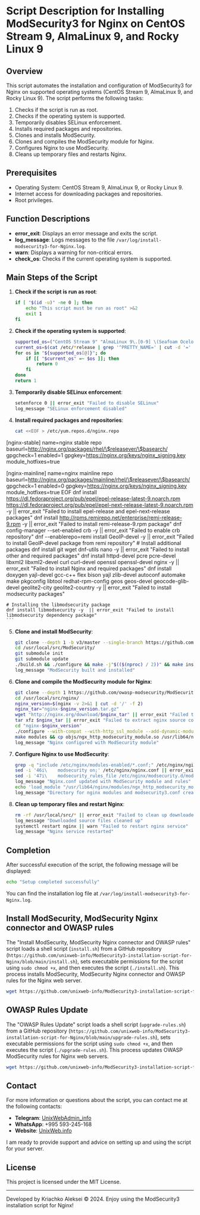 # Script Description for Installing ModSecurity3 for Nginx on CentOS Stream 9, AlmaLinux 9, and Rocky Linux 9

## Overview

This script automates the installation and configuration of ModSecurity3 for Nginx on supported operating systems (CentOS Stream 9, AlmaLinux 9, and Rocky Linux 9). The script performs the following tasks:

1. Checks if the script is run as root.
2. Checks if the operating system is supported.
3. Temporarily disables SELinux enforcement.
4. Installs required packages and repositories.
5. Clones and installs ModSecurity.
6. Clones and compiles the ModSecurity module for Nginx.
7. Configures Nginx to use ModSecurity.
8. Cleans up temporary files and restarts Nginx.

## Prerequisites

- Operating System: CentOS Stream 9, AlmaLinux 9, or Rocky Linux 9.
- Internet access for downloading packages and repositories.
- Root privileges.

## Function Descriptions

- **error_exit**: Displays an error message and exits the script.
- **log_message**: Logs messages to the file `/var/log/install-modsecurity3-for-Nginx.log`.
- **warn**: Displays a warning for non-critical errors.
- **check_os**: Checks if the current operating system is supported.

## Main Steps of the Script

1. **Check if the script is run as root**:
    ```bash
    if [ "$(id -u)" -ne 0 ]; then
        echo "This script must be run as root" >&2
        exit 1
    fi
    ```

2. **Check if the operating system is supported**:
    ```bash
    supported_os=("CentOS Stream 9" "AlmaLinux 9\.[0-9] \(Seafoam Ocelot\)" "Rocky Linux 9\.[0-9] \(Blue Onyx\)")
    current_os=$(cat /etc/*release | grep '^PRETTY_NAME=' | cut -d '=' -f 2 | tr -d '"')
    for os in "${supported_os[@]}"; do
        if [[ "$current_os" =~ $os ]]; then
            return 0
        fi
    done
    return 1
    ```

3. **Temporarily disable SELinux enforcement**:
    ```bash
    setenforce 0 || error_exit "Failed to disable SELinux"
    log_message "SELinux enforcement disabled"
    ```

4. **Install required packages and repositories**:
    ```bash
    cat <<EOF > /etc/yum.repos.d/nginx.repo
[nginx-stable]
name=nginx stable repo
baseurl=http://nginx.org/packages/rhel/\$releasever/\$basearch/
gpgcheck=1
enabled=1
gpgkey=https://nginx.org/keys/nginx_signing.key
module_hotfixes=true

[nginx-mainline]
name=nginx mainline repo
baseurl=http://nginx.org/packages/mainline/rhel/\$releasever/\$basearch/
gpgcheck=1
enabled=0
gpgkey=https://nginx.org/keys/nginx_signing.key
module_hotfixes=true
EOF
    dnf install https://dl.fedoraproject.org/pub/epel/epel-release-latest-9.noarch.rpm https://dl.fedoraproject.org/pub/epel/epel-next-release-latest-9.noarch.rpm -y || error_exit "Failed to install epel-release and epel-next-release packages"
    dnf install http://rpms.remirepo.net/enterprise/remi-release-9.rpm -y || error_exit "Failed to install remi-release-9.rpm package"
    dnf config-manager --set-enabled crb -y || error_exit "Failed to enable crb repository"
    dnf --enablerepo=remi install GeoIP-devel -y || error_exit "Failed to install GeoIP-devel package from remi repository"
    # Install additional packages
    dnf install git wget dnf-utils nano -y || error_exit "Failed to install other and required packages"
    dnf install httpd-devel pcre pcre-devel libxml2 libxml2-devel curl curl-devel openssl openssl-devel nginx -y || error_exit "Failed to install Nginx and required packages"
    dnf install doxygen yajl-devel gcc-c++ flex bison yajl zlib-devel autoconf automake make pkgconfig libtool redhat-rpm-config geos geos-devel geocode-glib-devel geolite2-city geolite2-country -y || error_exit "Failed to install modsecurity packages"
    
    # Installing the libmodsecurity package
    dnf install libmodsecurity -y  || error_exit "Failed to install libmodsecurity dependency package"
    ```

5. **Clone and install ModSecurity**:
    ```bash
    git clone --depth 1 -b v3/master --single-branch https://github.com/owasp-modsecurity/ModSecurity.git /usr/local/src/ModSecurity/  || error_exit "Failed to clone ModSecurity repository"
    cd /usr/local/src/ModSecurity/
    git submodule init
    git submodule update
    ./build.sh && ./configure && make -j"$(($(nproc) / 2))" && make install || error_exit "Failed to build and install ModSecurity"
    log_message "ModSecurity built and installed"
    ```

6. **Clone and compile the ModSecurity module for Nginx**:
    ```bash
    git clone --depth 1 https://github.com/owasp-modsecurity/ModSecurity-nginx.git /usr/local/src/ModSecurity-nginx || error_exit "Failed to clone ModSecurity-nginx repository"
    cd /usr/local/src/nginx/
    nginx_version=$(nginx -v 2>&1 | cut -d '/' -f 2)
    nginx_tar="nginx-$nginx_version.tar.gz"
    wget "http://nginx.org/download/$nginx_tar" || error_exit "Failed to download nginx source code"
    tar xfz $nginx_tar || error_exit "Failed to extract nginx source code"
    cd "nginx-$nginx_version"
    ./configure --with-compat --with-http_ssl_module --add-dynamic-module=/usr/local/src/ModSecurity-nginx --with-ld-opt="-L/usr/local/modsecurity/lib" --with-cc-opt="-I/usr/local/modsecurity/include" || error_exit "Failed to configure nginx with ModSecurity module"
    make modules && cp objs/ngx_http_modsecurity_module.so /usr/lib64/nginx/modules/ || error_exit "Failed to make and copy ModSecurity module to nginx modules directory"
    log_message "Nginx configured with ModSecurity module"
    ```

7. **Configure Nginx to use ModSecurity**:
    ```bash
    grep -q "include /etc/nginx/modules-enabled/*.conf;" /etc/nginx/nginx.conf || sed -i '8a include /etc/nginx/modules-enabled/*.conf;' /etc/nginx/nginx.conf
    sed -i '46i\    modsecurity on;' /etc/nginx/nginx.conf || error_exit "Failed to update nginx.conf"
    sed -i '47i\    modsecurity_rules_file /etc/nginx/modsecurity.d/modsecurity.conf;' /etc/nginx/nginx.conf || error_exit "Failed to update nginx.conf"
    log_message "Nginx.conf updated with ModSecurity module and rules"
    echo 'load_module "/usr/lib64/nginx/modules/ngx_http_modsecurity_module.so";' > /etc/nginx/modules-enabled/modsecurity3.conf || error_exit "Failed to create modsecurity3.conf file"
    log_message "Directory for nginx modules and modsecurity3.conf created"
    ```

8. **Clean up temporary files and restart Nginx**:
    ```bash
    rm -rf /usr/local/src/* || error_exit "Failed to clean up downloaded source files"
    log_message "Downloaded source files cleaned up"
    systemctl restart nginx || warn "Failed to restart nginx service"
    log_message "Nginx service restarted"
    ```

## Completion

After successful execution of the script, the following message will be displayed:
```bash
echo "Setup completed successfully"
```

You can find the installation log file at `/var/log/install-modsecurity3-for-Nginx.log`.

## Install ModSecurity, ModSecurity Nginx connector and OWASP rules

The "Install ModSecurity, ModSecurity Nginx connector and OWASP rules" script loads a shell script (`install.sh`) from a GitHub repository (`https://github.com/unixweb-info/ModSecurity3-installation-script-for-Nginx/blob/main/install.sh`), sets executable permissions for the script using `sudo chmod +x`, and then executes the script (`./install.sh`). This process installs ModSecurity, ModSecurity Nginx connector and OWASP rules for the Nginx web server.

```bash
wget https://github.com/unixweb-info/ModSecurity3-installation-script-for-Nginx/blob/main/install.sh && chmod+x ./install.sh && sudo ./install.sh
```

## OWASP Rules Update

The "OWASP Rules Update" script loads a shell script (`upgrade-rules.sh`) from a GitHub repository (`https://github.com/unixweb-info/ModSecurity3-installation-script-for-Nginx/blob/main/upgrade-rules.sh`), sets executable permissions for the script using `sudo chmod +x`, and then executes the script (`./upgrade-rules.sh`). This process updates OWASP ModSecurity rules for Nginx web servers.

```bash
wget https://github.com/unixweb-info/ModSecurity3-installation-script-for-Nginx/blob/main/upgrade-rules.sh && chmod+x ./upgrade-rules.sh && sudo ./upgrade-rules.sh
```

## Contact


For more information or questions about the script, you can contact me at the following contacts:

- **Telegram**: [UnixWebAdmin_info](https://t.me/UnixWebAdmin_info)
- **WhatsApp**: +995 593-245-168
- **Website**: [UnixWeb.info](https://UnixWeb.info)

I am ready to provide support and advice on setting up and using the script for your server.

## License

This project is licensed under the MIT License.

---

Developed by Kriachko Aleksei © 2024. Enjoy using the ModSecurity3 installation script for Nginx!
